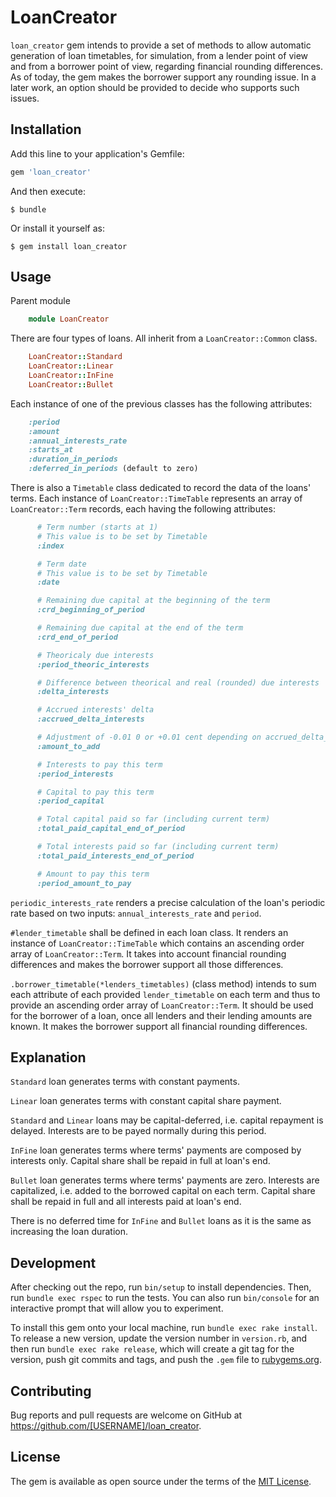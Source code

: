 # LoanCreator

`loan_creator` gem intends to provide a set of methods to allow automatic
generation of loan timetables, for simulation, from a lender point of view
and from a borrower point of view, regarding financial rounding differences.
As of today, the gem makes the borrower support any rounding issue. In a
later work, an option should be provided to decide who supports such issues.

## Installation

Add this line to your application's Gemfile:

```ruby
gem 'loan_creator'
```

And then execute:

    $ bundle

Or install it yourself as:

    $ gem install loan_creator

## Usage

Parent module
```ruby
    module LoanCreator
```

There are four types of loans. All inherit from a `LoanCreator::Common` class.
```ruby
    LoanCreator::Standard
    LoanCreator::Linear
    LoanCreator::InFine
    LoanCreator::Bullet
```

Each instance of one of the previous classes has the following attributes:
```ruby
    :period
    :amount
    :annual_interests_rate
    :starts_at
    :duration_in_periods
    :deferred_in_periods (default to zero)
```

There is also a `Timetable` class dedicated to record the data of the loans' terms.
Each instance of `LoanCreator::TimeTable` represents an array of `LoanCreator::Term` records, each having the following attributes:
```ruby
      # Term number (starts at 1)
      # This value is to be set by Timetable
      :index

      # Term date
      # This value is to be set by Timetable
      :date

      # Remaining due capital at the beginning of the term
      :crd_beginning_of_period

      # Remaining due capital at the end of the term
      :crd_end_of_period

      # Theoricaly due interests
      :period_theoric_interests

      # Difference between theorical and real (rounded) due interests
      :delta_interests

      # Accrued interests' delta
      :accrued_delta_interests

      # Adjustment of -0.01 0 or +0.01 cent depending on accrued_delta_interests
      :amount_to_add

      # Interests to pay this term
      :period_interests

      # Capital to pay this term
      :period_capital

      # Total capital paid so far (including current term)
      :total_paid_capital_end_of_period

      # Total interests paid so far (including current term)
      :total_paid_interests_end_of_period

      # Amount to pay this term
      :period_amount_to_pay
```

`periodic_interests_rate` renders a precise calculation of the loan's periodic rate based on two inputs: `annual_interests_rate` and `period`.

`#lender_timetable` shall be defined in each loan class. It renders
an instance of `LoanCreator::TimeTable` which contains an ascending order array of `LoanCreator::Term`.
It takes into account financial rounding differences and makes the borrower
support all those differences.

`.borrower_timetable(*lenders_timetables)` (class method) intends to sum each attribute of
each provided `lender_timetable` on each term and thus to provide an ascending order array of
`LoanCreator::Term`. It should be used for the borrower of a loan, once all lenders and their lending amounts
are known. It makes the borrower support all financial rounding differences.

## Explanation

`Standard` loan generates terms with constant payments.

`Linear` loan generates terms with constant capital share payment.

`Standard` and `Linear` loans may be capital-deferred, i.e. capital repayment is delayed. Interests are to be payed normally during this period.

`InFine` loan generates terms where terms' payments are composed by interests only.
Capital share shall be repaid in full at loan's end.

`Bullet` loan generates terms where terms' payments are zero.
Interests are capitalized, i.e. added to the borrowed capital on each term.
Capital share shall be repaid in full and all interests paid at loan's end.

There is no deferred time for `InFine` and `Bullet` loans as it is the same as increasing the loan duration.

## Development

After checking out the repo, run `bin/setup` to install dependencies. Then, run `bundle exec rspec` to run the tests. You can also run `bin/console` for an interactive prompt that will allow you to experiment.

To install this gem onto your local machine, run `bundle exec rake install`. To release a new version, update the version number in `version.rb`, and then run `bundle exec rake release`, which will create a git tag for the version, push git commits and tags, and push the `.gem` file to [rubygems.org](https://rubygems.org).

## Contributing

Bug reports and pull requests are welcome on GitHub at https://github.com/[USERNAME]/loan_creator.


## License

The gem is available as open source under the terms of the [MIT License](http://opensource.org/licenses/MIT).
